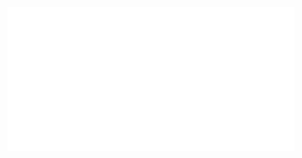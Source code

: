 <div id="header" align="center">
  <img src="https://github.com/prathameshdk02/prathameshdk02/blob/main/readme-header.svg">
</div>
